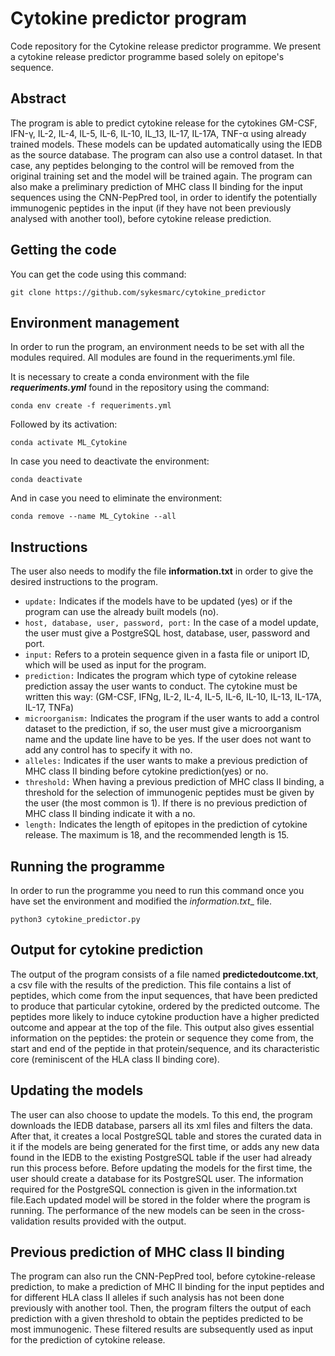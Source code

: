 # Cytokine predictor program

Code repository for the Cytokine release predictor programme. We present a cytokine release predictor programme based solely on epitope's sequence. 

## Abstract 

The program is able to predict cytokine release for the cytokines GM-CSF, IFN-γ, IL-2, IL-4, IL-5, IL-6, IL-10, IL_13, IL-17, IL-17A, TNF-α using already trained models. These models can be updated automatically using the IEDB as the source database. The program can also use a control dataset. In that case, any peptides belonging to the control will be removed from the original training set and the model will be trained again. The program can also make a preliminary prediction of MHC class II binding for the input sequences using the CNN-PepPred tool, in order to identify the potentially immunogenic peptides in the input (if they have not been previously analysed with another tool), before cytokine release prediction. 

## Getting the code

You can get the code using this command:

```
git clone https://github.com/sykesmarc/cytokine_predictor
```

## Environment management

In order to run the program, an environment needs to be set with all the modules required. All modules are found in the requeriments.yml file. 

It is necessary to create a conda environment with the file **_requeriments.yml_** found in the repository using the command:
```
conda env create -f requeriments.yml
```
Followed by its activation:
```
conda activate ML_Cytokine
```
In case you need to deactivate the environment:
```
conda deactivate
```
And in case you need to eliminate the environment:
```
conda remove --name ML_Cytokine --all
```
## Instructions

The user also needs to modify the file __information.txt__ in order to give the desired instructions to the program.

- `update:` Indicates if the models have to be updated (yes) or if the program can use the already built models (no). 
- `host, database, user, password, port:` In the case of a model update, the user must give a PostgreSQL host, database, user, password and port. 
- `input:` Refers to a protein sequence given in a fasta file or uniport ID, which will be used as input for the program. 
- `prediction:` Indicates the program which type of cytokine release prediction assay the user wants to conduct. The cytokine must be written this way: (GM-CSF, IFNg, IL-2, IL-4, IL-5, IL-6, IL-10, IL-13, IL-17A, IL-17, TNFa)
- `microorganism:` Indicates the program if the user wants to add a control dataset to the prediction, if so, the user must give a microorganism name and the update line have to be yes. If the user does not want to add any control has to specify it with no.  
- `alleles:` Indicates if the user wants to make a previous prediction of MHC class II binding before cytokine prediction(yes) or no. 
- `threshold:` When having a previous prediction of MHC class II binding, a threshold for the selection of immunogenic peptides must be given by the user (the most common is 1). If there is no previous prediction of MHC class II binding indicate it with a no. 
- `length:` Indicates the length of epitopes in the prediction of cytokine release. The maximum is 18, and the recommended length is 15.


## Running the programme

In order to run the programme you need to run this command once you have set the environment and modified the _information.txt__ file. 

```
python3 cytokine_predictor.py
```

## Output for cytokine prediction

The output of the program consists of a file named __predictedoutcome.txt__, a csv file with the results of the prediction. This file contains a list of peptides, which come from the input sequences, that have been predicted to produce that particular cytokine, ordered by the predicted outcome. The peptides more likely to induce cytokine production have a higher predicted outcome and appear at the top of the file. This output also gives essential information on the peptides: the protein or sequence they come from, the start and end of the peptide in that protein/sequence, and its characteristic core (reminiscent of the HLA class II binding core). 

## Updating the models

The user can also choose to update the models. To this end, the program downloads the IEDB database, parsers all its xml files and filters the data. After that, it creates a local PostgreSQL table and stores the curated data in it if the models are being generated for the first time, or adds any new data found in the IEDB to the existing PostgreSQL table if the user had already run this process before. Before updating the models for the first time, the user should create a database for its PostgreSQL user. The information required for the PostgreSQL connection is given in the information.txt file.Each updated model will be stored in the folder where the program is running. The performance of the new models can be seen in the cross-validation results provided with the output. 

## Previous prediction of MHC class II binding

The program can also run the CNN-PepPred tool, before cytokine-release prediction, to make a prediction of MHC II binding for the input peptides and for different HLA class II alleles if such analysis has not been done previously with another tool. Then, the program filters the output of each prediction with a given threshold to obtain the peptides predicted to be most immunogenic. These filtered results are subsequently used as input for the prediction of cytokine release.  


